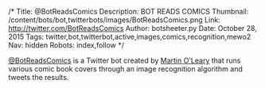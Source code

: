/*
Title: @BotReadsComics
Description: BOT READS COMICS
Thumbnail: /content/bots/bot,twitterbots/images/BotReadsComics.png
Link: http://twitter.com/BotReadsComics
Author: botsheeter.py
Date: October 28, 2015
Tags: twitter,bot,twitterbot,active,images,comics,recognition,mewo2
Nav: hidden
Robots: index,follow
*/

[@BotReadsComics](https://twitter.com/BotReadsComics) is a Twitter bot created by [Martin O'Leary](https://twitter.com/mewo2) that runs various comic book covers through an image recognition algorithm and tweets the results. 
